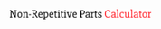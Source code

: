 <h1 align="center">
    <a href="https://github.com/ayaanhossain/nrpcalc/">
        <img src="./logo/logo.png"  alt="Non-Repetitive Parts Calculator" width="250"/>
    </a>
</h1>